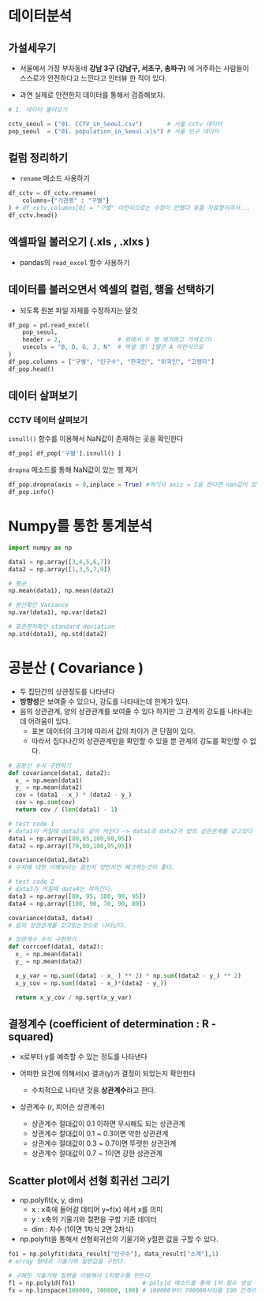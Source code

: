 # 데이터분석



## 가설세우기

- 서울에서 가장 부자동네 **강남 3구 (강남구, 서초구, 송파구)** 에 거주하는 사람들이 스스로가 안전하다고 느낀다고 인터뷰 한 적이 있다.

- 과연 실제로 안전한지 데이터를 통해서 검증해보자.

```python
# 1. 데이터 불러오기

cctv_seoul = ("01. CCTV_in_Seoul.csv")       # 서울 cctv 데이터
pop_seoul  = ("01. population_in_Seoul.xls") # 서울 인구 데이터
```



## 컬럼 정리하기

- `rename` 메소드 사용하기

```python
df_cctv = df_cctv.rename(
    columns={"기관명" : "구별"}
) # df_cctv.columns[0] = "구별" 이런식으로는 수정이 안됐다 튜플 자료형이라서...
df_cctv.head()
```



## 엑셀파일 불러오기 (.xls , .xlxs )

- pandas의 `read_excel` 함수 사용하기



## 데이터를 불러오면서 엑셀의 컬럼, 행을 선택하기

- 되도록 원본 파일 자체를 수정하지는 말것

```python
df_pop = pd.read_excel(
    pop_seoul,
    header = 2,                # 위에서 두 행 제거하고 가져오기)
    usecols = "B, D, G, J, N"  # 엑셀 열! 1열은 A 이런식으로 
)
df_pop.columns = ["구별", "인구수", "한국인", "외국인", "고령자"]
df_pop.head()
```



## 데이터 살펴보기

### CCTV 데이터 살펴보기

`isnull()` 함수를 이용해서 NaN값이 존재하는 곳을 확인한다

```python
df_pop[ df_pop['구별'].isnull() ]
```

`dropna` 메소드를 통해 NaN값이 있는 행 제거

```python
df_pop.dropna(axis = 0,inplace = True) #여기서 axis = 1을 한다면 nan값이 있는 열이 날라가버린다.
df_pop.info()
```



# Numpy를 통한 통계분석

```python
import numpy as np

data1 = np.array([3,4,5,6,7])
data2 = np.array([1,3,5,7,9])

# 평균
np.mean(data1), np.mean(data2)

# 분산확인 Variance
np.var(data1), np.var(data2)

# 표준편차확인 standard deviation
np.std(data1), np.std(data2)
```



# 공분산 ( Covariance )

- 두 집단간의 상관정도를 나타낸다
- **방향성**은 보여줄 수 있으나, 강도를 나타내는데 한계가 있다.
- 음의 상관관계, 양의 상관관계를 보여줄 수 있다 하지만 그 관계의 강도를 나타내는데 어려움이 있다.
  - 표본 데이터의 크기에 따라서 값의 차이가 큰 단점이 있다.
  - 따라서 집다나간의 상관관계만을 확인할 수 있을 뿐 관계의 강도를 확인할 수 없다.

```python
# 공분산 수식 구현하기
def covariance(data1, data2):
  x_ = np.mean(data1)
  y_ = np.mean(data2)
  cov = (data1 - x_) * (data2 - y_)
  cov = np.sum(cov)
  return cov / (len(data1) - 1)

# test code 1
# data1이 커질떄 data2도 같이 커진다 -> data1과 data2가 양의 상관관계를 갖고있다
data1 = np.array([80,85,100,90,95])
data2 = np.array([70,80,100,95,95])

covariance(data1,data2) 
# 수치에 대한 이해보다는 음인지 양인지만 체크하는것이 좋다.

# test code 2
# data3가 커질때 data4는 작아진다.
data3 = np.array([80, 95, 100, 90, 95])
data4 = np.array([100, 90, 70, 90, 80])

covariance(data3, data4)
# 음의 상관관계를 갖고있는것으로 나타난다.

# 상관계수 수식 구현하기
def corrcoef(data1, data2):
  x_ = np.mean(data1)
  y_ = np.mean(data2)

  x_y_var = np.sum((data1 - x_ ) ** 2) * np.sum((data2 - y_) ** 2)
  x_y_cov = np.sum((data1 - x_)*(data2 - y_))

  return x_y_cov / np.sqrt(x_y_var)
```



## 결정계수 (coefficient of determination : R - squared)

- x로부터 y를 예측할 수 있는 정도를 나타낸다

- 어떠한 요건에 의해서(x) 결과(y)가 결정이 되었는지 확인한다
  - 수치적으로 나타낸 것을 **상관계수**라고 한다.
- 상관계수 (r, 피어슨 상관계수)
  - 상관계수 절대값이 0.1 이하면 무시해도 되는 상관관계
  - 상관계수 절대값이 0.1 ~ 0.3이면 약한 상관관계
  - 상관계수 절대값이 0.3 ~ 0.7이면 뚜렷한 상관관계
  - 상관계수 절대값이 0.7 ~ 1이면 강한 상관관계



## Scatter plot에서 선형 회귀선 그리기

- np.polyfit(x, y, dim)
  - x : x축에 들어갈 데티어 y=f(x) 에서 x를 의미
  - y : x축의 기울기와 절편을 구할 기준 데이터
  - dim : 차수 (1이면 1차식 2면 2차식)
- np.polyfit을 통해서 선형회귀선의 기울기와 y절편 값을 구할 수 있다.

```python
fo1 = np.polyfit(data_result["인구수"], data_result["소계"],1)
# array 형태로 기울기와 절편값을 구한다.

# 구해진 기울기와 절편을 이용해서 1차함수를 만든다
f1 = np.poly1d(fo1)					  # poly1d 메소드를 통해 1차 함수 생성
fx = np.linspace(100000, 700000, 100) # 100000부터 700000사이를 100 간격으로 뽑는다.
```
